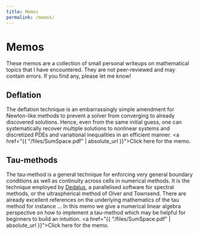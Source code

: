 ```yaml
---
title: Memos
permalink: /memos/
---
```


# Memos

These memos are a collection of small personal writeups on mathematical topics that I have encountered. They are not peer-reviewed and may contain errors. If you find any, please let me know!

## Deflation

The deflation technique is an embarrassingly simple amendment for Newton-like methods to prevent a solver from converging to already discovered solutions. Hence, even from the same initial guess, one can systematically recover multiple solutions to nonlinear systems and discretized PDEs and variational inequalities in an efficient manner. <a href="{{ "/files/SumSpace.pdf" | absolute_url }}">Click here for the memo</a>.

## Tau-methods

The tau-method is a general technique for enforcing very general boundary conditions as well as continuity across cells in numerical methods. It is the technique employed by [Dedalus](https://dedalus-project.org/), a parallelised software for spectral methods, or the ultraspherical method of Olver and Townsend. There are already excellent references on the underlying mathematics of the tau method for instance ... In this memo we give a numerical linear algebra perspective on how to implement a tau-method which may be helpful for beginners to build an intuition. <a href="{{ "/files/SumSpace.pdf" | absolute_url }}">Click here for the memo</a>.